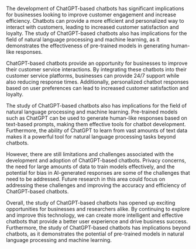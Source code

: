 
The development of ChatGPT-based chatbots has significant implications for businesses looking to improve customer engagement and increase efficiency. Chatbots can provide a more efficient and personalized way to interact with customers, leading to increased customer satisfaction and loyalty. The study of ChatGPT-based chatbots also has implications for the field of natural language processing and machine learning, as it demonstrates the effectiveness of pre-trained models in generating human-like responses.

ChatGPT-based chatbots provide an opportunity for businesses to improve their customer service interactions. By integrating these chatbots into their customer service platforms, businesses can provide 24/7 support while also reducing response times. Additionally, personalized chatbot responses based on user preferences can lead to increased customer satisfaction and loyalty.

The study of ChatGPT-based chatbots also has implications for the field of natural language processing and machine learning. Pre-trained models such as ChatGPT can be used to generate human-like responses based on text-based prompts, making them effective tools for chatbot development. Furthermore, the ability of ChatGPT to learn from vast amounts of text data makes it a powerful tool for natural language processing tasks beyond chatbots.

However, there are still limitations and challenges associated with the development and adoption of ChatGPT-based chatbots. Privacy concerns, the need for large amounts of data to train models effectively, and the potential for bias in AI-generated responses are some of the challenges that need to be addressed. Future research in this area could focus on addressing these challenges and improving the accuracy and efficiency of ChatGPT-based chatbots.

Overall, the study of ChatGPT-based chatbots has opened up exciting opportunities for businesses and researchers alike. By continuing to explore and improve this technology, we can create more intelligent and effective chatbots that provide a better user experience and drive business success. Furthermore, the study of ChatGPT-based chatbots has implications beyond chatbots, as it demonstrates the potential of pre-trained models in natural language processing and machine learning.
